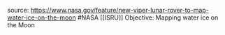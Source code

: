 source: https://www.nasa.gov/feature/new-viper-lunar-rover-to-map-water-ice-on-the-moon
#NASA [[ISRU]]
Objective: Mapping water ice on the Moon
